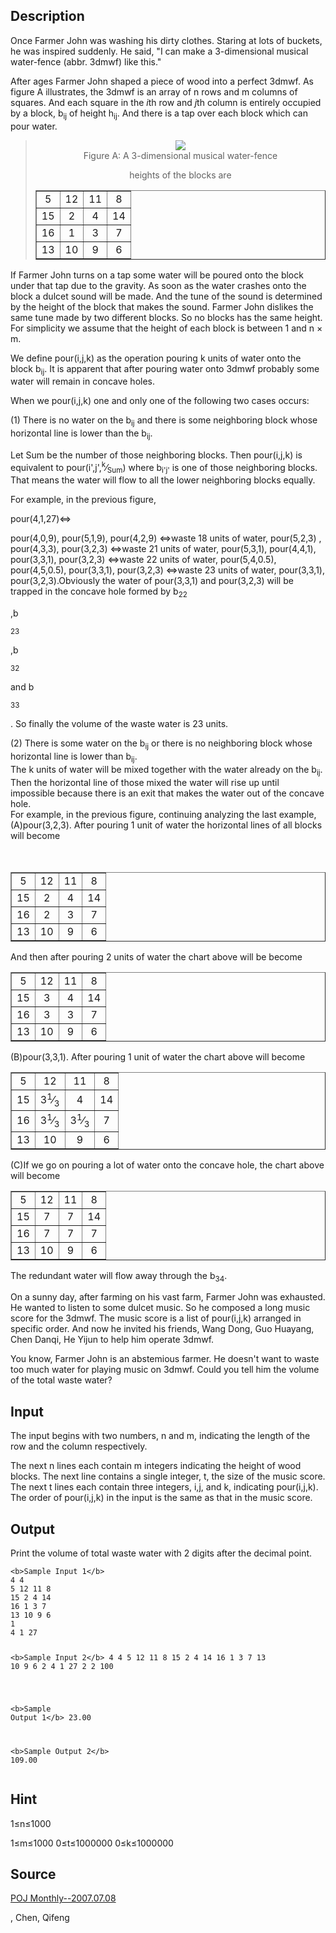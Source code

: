 <h2>Description</h2><p>Once Farmer John was washing his dirty clothes. Staring at lots of buckets, he was inspired suddenly. He said, "I can make a 3-dimensional musical water-fence (abbr. 3dmwf) like this."</p><p>After ages Farmer John shaped a piece of wood into a perfect 3dmwf. As figure A illustrates, the 3dmwf is an array of n rows and m columns of squares. And each square in the <i>i</i>th row and <i>j</i>th column is entirely occupied by a block, b<sub>ij</sub> of height h<sub>ij</sub>. And there is a tap over each block which can pour water.</p><blockquote><div align="center" "=""><img src="images/3242_1.gif"> <div>Figure A: A 3-dimensional musical water-fence<p>heights of the blocks are</p><table border="1" width="34%" id="table1"><tbody><tr><td align="center">5</td><td align="center">12</td><td align="center">11</td><td align="center">8</td></tr><tr><td align="center">15</td><td align="center">2</td><td align="center">4</td><td align="center">14</td></tr><tr><td align="center">16</td><td align="center">1</td><td align="center">3</td><td align="center">7</td></tr><tr><td align="center">13</td><td align="center">10</td><td align="center">9</td><td align="center">6</td></tr></tbody></table></div></div></blockquote><p>If Farmer John turns on a tap some water will be poured onto the block under that tap due to the gravity. As soon as the water crashes onto the block a dulcet sound will be made. And the tune of the sound is determined by the height of the block that makes the sound. Farmer John dislikes the same tune made by two different blocks. So no blocks has the same height. For simplicity we assume that the height of each block is between 1 and n × m.</p><p>We define pour(i,j,k) as the operation pouring k units of water onto the block b<sub>ij</sub>. It is apparent that after pouring water onto 3dmwf probably some water will remain in concave holes. </p><p>When we pour(i,j,k) one and only one of the following two cases occurs:</p><p>(1) There is no water on the b<sub>ij</sub> and there is some neighboring block whose horizontal line is lower than the b<sub>ij</sub>.</p><p>Let Sum be the number of those neighboring blocks. Then pour(i,j,k) is equivalent to pour(i',j',<sup>k</sup>⁄<sub>Sum</sub>) where b<sub>i'j'</sub> is one of those neighboring blocks. That means the water will flow to all the lower neighboring blocks equally. </p><p>For example, in the previous figure, </p><p>pour(4,1,27)&lt;=&gt;</p>pour(4,0,9), pour(5,1,9), pour(4,2,9) &lt;=&gt;waste 18 units of water, pour(5,2,3) , pour(4,3,3), pour(3,2,3) &lt;=&gt;waste 21 units of water, pour(5,3,1), pour(4,4,1), pour(3,3,1), pour(3,2,3) &lt;=&gt;waste 22 units of water, pour(5,4,0.5), pour(4,5,0.5), pour(3,3,1), pour(3,2,3) &lt;=&gt;waste 23 units of water, pour(3,3,1), pour(3,2,3).Obviously the water of pour(3,3,1) and pour(3,2,3) will be trapped in the concave hole formed by b<sub>22</sub><p>,b</p><sub>23</sub><p>,b</p><sub>32</sub><p> and b</p><sub>33</sub><p>. So finally the volume of the waste water is 23 units.</p><p></p><p>(2) There is some water on the b<sub>ij</sub> or there is no neighboring block whose horizontal line is lower than b<sub>ij</sub>.<br>The k units of water will be mixed together with the water already on the b<sub>ij</sub>. Then the horizontal line of those mixed the water will rise up until impossible because there is an exit that makes the water out of the concave hole.<br>For example, in the previous figure, continuing analyzing the last example,<br>(A)pour(3,2,3). After pouring 1 unit of water the horizontal lines of all blocks will become </p><div align="center">　<table border="1" width="34%" id="table2"><tbody><tr><td align="center">5</td><td align="center">12</td><td align="center">11</td><td align="center">8</td></tr><tr><td align="center">15</td><td align="center">2</td><td align="center">4</td><td align="center">14</td></tr><tr><td align="center">16</td><td align="center">2</td><td align="center">3</td><td align="center">7</td></tr><tr><td align="center">13</td><td align="center">10</td><td align="center">9</td><td align="center">6</td></tr></tbody></table></div><p>And then after pouring 2 units of water the chart above will be become</p><div align="center"><table border="1" width="34%" id="table3"><tbody><tr><td align="center">5</td><td align="center">12</td><td align="center">11</td><td align="center">8</td></tr><tr><td align="center">15</td><td align="center">3</td><td align="center">4</td><td align="center">14</td></tr><tr><td align="center">16</td><td align="center">3</td><td align="center">3</td><td align="center">7</td></tr><tr><td align="center">13</td><td align="center">10</td><td align="center">9</td><td align="center">6</td></tr></tbody></table></div><p>(B)pour(3,3,1). After pouring 1 unit of water the chart above will become</p><div align="center"><table border="1" width="34%" id="table4"><tbody><tr><td align="center">5</td><td align="center">12</td><td align="center">11</td><td align="center">8</td></tr><tr><td align="center">15</td><td align="center">3<sup>1</sup>⁄<sub>3</sub></td><td align="center">4</td><td align="center">14</td></tr><tr><td align="center">16</td><td align="center">3<sup>1</sup>⁄<sub>3</sub></td><td align="center">3<sup>1</sup>⁄<sub>3</sub></td><td align="center">7</td></tr><tr><td align="center">13</td><td align="center">10</td><td align="center">9</td><td align="center">6</td></tr></tbody></table></div><p>(C)If we go on pouring a lot of water onto the concave hole, the chart above will become</p><div align="center"><table border="1" width="34%" id="table5"><tbody><tr><td align="center">5</td><td align="center">12</td><td align="center">11</td><td align="center">8</td></tr><tr><td align="center">15</td><td align="center">7</td><td align="center">7</td><td align="center">14</td></tr><tr><td align="center">16</td><td align="center">7</td><td align="center">7</td><td align="center">7</td></tr><tr><td align="center">13</td><td align="center">10</td><td align="center">9</td><td align="center">6</td></tr></tbody></table></div><p>The redundant water will flow away through the b<sub>34</sub>.</p><p>On a sunny day, after farming on his vast farm, Farmer John was exhausted. He wanted to listen to some dulcet music. So he composed a long music score for the 3dmwf. The music score is a list of pour(i,j,k) arranged in specific order. And now he invited his friends, Wang Dong, Guo Huayang, Chen Danqi, He Yijun to help him operate 3dmwf.</p><p>You know, Farmer John is an abstemious farmer. He doesn't want to waste too much water for playing music on 3dmwf. Could you tell him the volume of the total waste water? </p><h2>Input</h2><p>The input begins with two numbers, n and m, indicating the length of the row and the column respectively.
</p>The next n lines each contain m integers indicating the height of wood blocks.
The next line contains a single integer, t, the size of the music score.
The next t lines each contain three integers, i,j, and k, indicating pour(i,j,k). The order of pour(i,j,k) in the input is the same as that in the music score.
<h2>Output</h2><p>Print the volume of total waste water with 2 digits after the decimal point.</p><pre><code class="language-input1">&lt;b&gt;Sample Input 1&lt;/b&gt;
4 4
5 12 11 8
15 2 4 14
16 1 3 7
13 10 9 6
1
4 1 27

&lt;b&gt;Sample Input 2&lt;/b&gt;
4 4
5 12 11 8
15 2 4 14
16 1 3 7
13 10 9 6
2
4 1 27
2 2 100

</code></pre><pre><code class="language-output1">&lt;b&gt;Sample Output 1&lt;/b&gt;
23.00

&lt;b&gt;Sample Output 2&lt;/b&gt;
109.00</code></pre><h2>Hint</h2><p>1≤n≤1000
</p>1≤m≤1000
0≤t≤1000000
0≤k≤1000000
<h2>Source</h2><a href="searchproblem?field=source&amp;key=POJ+Monthly--2007.07.08">POJ Monthly--2007.07.08</a><p>, Chen, Qifeng</p>